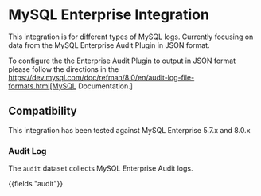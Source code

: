 # MySQL Enterprise Integration

This integration is for different types of MySQL logs. Currently focusing on data from the MySQL Enterprise Audit Plugin in JSON format.

To configure the the Enterprise Audit Plugin to output in JSON format please follow the directions in the https://dev.mysql.com/doc/refman/8.0/en/audit-log-file-formats.html[MySQL Documentation.]

## Compatibility

This integration has been tested against MySQL Enterprise 5.7.x and 8.0.x

### Audit Log

The `audit` dataset collects MySQL Enterprise Audit logs.

{{fields "audit"}}
